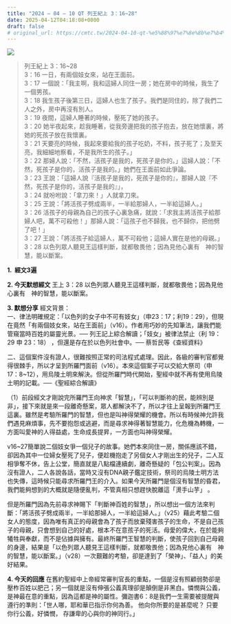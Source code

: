 ```yaml
---
title: "2024 – 04 – 10 QT 列王紀上 3：16~28"
date: 2025-04-12T04:18:08+0800
draft: false
# original_url: https://cmtc.tw/2024-04-10-qt-%e5%88%97%e7%8e%8b%e7%b4%80%e4%b8%8a-3%ef%bc%9a1628
---
```


![](/images/qt.jpg)
> 列王紀上 3：16\~28  
> 3：16 一日，有兩個妓女來，站在王面前。  
> 3：17 一個說：「我主啊，我和這婦人同住一房；她在房中的時候，我生了一個男孩。  
> 3：18 我生孩子後第三日，這婦人也生了孩子。我們是同住的，除了我們二人之外，房中再沒有別人。  
> 3：19 夜間，這婦人睡著的時候，壓死了她的孩子。  
> 3：20 她半夜起來，趁我睡著，從我旁邊把我的孩子抱去，放在她懷裏，將她的死孩子放在我懷裏。  
> 3：21 天要亮的時候，我起來要給我的孩子吃奶，不料，孩子死了；及至天亮，我細細地察看，不是我所生的孩子。」  
> 3：22 那婦人說：「不然，活孩子是我的，死孩子是你的。」這婦人說：「不然，死孩子是你的，活孩子是我的。」她們在王面前如此爭論。  
> 3：23 王說：「這婦人說『活孩子是我的，死孩子是你的』，那婦人說『不然，死孩子是你的，活孩子是我的』」，  
> 3：24 就吩咐說：「拿刀來！」人就拿刀來。  
> 3：25 王說：「將活孩子劈成兩半，一半給那婦人，一半給這婦人。」  
> 3：26 活孩子的母親為自己的孩子心裏急痛，就說：「求我主將活孩子給那婦人吧，萬不可殺他！」那婦人說：「這孩子也不歸我，也不歸你，把他劈了吧！」  
> 3：27 王說：「將活孩子給這婦人，萬不可殺他；這婦人實在是他的母親。」  
> 3：28 以色列眾人聽見王這樣判斷，就都敬畏他；因為見他心裏有　神的智慧，能以斷案。

**1.  經文3遍**

**2. 今天默想經文**
王上 3：28 以色列眾人聽見王這樣判斷，就都敬畏他；因為見他心裏有　神的智慧，能以斷案。

**3. 默想分享**
經文背景：  
一、律法明確規定：「以色列的女子中不可有妓女」（申23：17；利19：29），但現在竟然「有兩個妓女來，站在王面前」（v16）。作者用巧妙的先知筆法，讓我們能管窺當時百姓的屬靈光景。── 列王記上綜合解讀；「妓女」被律法禁止（利 19：29 申 23：18） ，但還是存在於以色列社會中。── 蔡哲民等《查經資料》

二、這個案件沒有證人，很難按照正常的司法程式處理。因此，各級的審判官都覺得很棘手，所以才呈到所羅門面前（v16）。本來這個案子可以交給大祭司（申17：8\~12），用烏陵土明來解決。但從所羅門時代開始，聖經中就不再有使用烏陵土明的記載。──《聖經綜合解讀》

（1）前段經文才剛說完所羅門王向神求「智慧」，「可以判斷祢的民，能辨別是非」，接下來就是來一段離奇懸案，眾人都解決不了，所以才往上呈報到所羅門王這裏。雖然是考驗所羅門的智慧，但也是叫神得榮耀的機會。所以有時候神允許我們遇見麻煩事，先不要抱怨或逃避，而是尋求神得著智慧能力，化危機為轉機，一方面叫愛神的人得益處，生命成長提昇，一方面也叫神得榮耀。

v16\~27簡單說二個妓女爭一個兒子的故事。她們本來同住一房，關係應該不錯，卻因為其中一位婦女壓死了兒子，便趁機抱走了另個女人才剛出生的兒子，二人互相爭奪不休，告上公堂，簡直就是八點檔連續劇，離奇懸疑的「包公判案」。因為沒有證人，二人各說各話，當時又沒有DNA親子鑑定技術，祭司的烏陵土明方法也失傳，這時候只能尋求所羅門王的介入。如果今天所羅門是個沒有智慧的昏君，我們能夠想到的大概就是隨便亂判，不管真相只想趕快脫離這「燙手山芋」 。

但是所羅門因為先前尋求神賜下「判斷神百姓的智慧」，所以想出一個方法來判斷：「將活孩子劈成兩半，一半給那婦人，一半給這婦人。」（v25）藉此考驗二個女人的態度，因為唯有真正的母親會為了孩子而放棄殘害孩子的生命，不是自己孩子的母親，只會想到自己的好處，根本不在意孩子的死活。母愛的偉大，在於能夠犧牲與奉獻，而不是佔據與擁有。最終所羅門王智慧的判斷，使孩子回到自己母親的身邊，結果是「以色列眾人聽見王這樣判斷，就都敬畏他；因為見他心裏有　神的智慧，能以斷案。」（v28）一次艱難的考驗，卻是達到了「榮神」、「益人」的美好結果。

**4. 今天的回應**
在舊約聖經中上帝經常審判官長的重點，一個是沒有照顧弱勢卻是壓柞百姓以肥己；另一個就是沒有伸張公義真理卻是顛倒是非黑白。憐憫與公義，是神最在意的重點，因為這都是神的屬性。彌迦書6：8是我們一生需要被提醒與遵行的準則：「世人哪，耶和華已指示你何為善。 他向你所要的是甚麼呢？ 只要你行公義，好憐憫， 存謙卑的心與你的神同行。」

